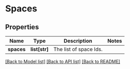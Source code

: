 # Spaces

## Properties
Name | Type | Description | Notes
------------ | ------------- | ------------- | -------------
**spaces** | **list[str]** | The list of space Ids. | 

[[Back to Model list]](../README.md#documentation-for-models) [[Back to API list]](../README.md#documentation-for-api-endpoints) [[Back to README]](../README.md)

